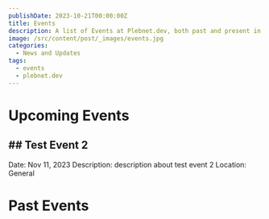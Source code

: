 ```yaml
---
publishDate: 2023-10-21T00:00:00Z
title: Events
description: A list of Events at Plebnet.dev, both past and present in Discord.
image: /src/content/post/_images/events.jpg
categories:
  - News and Updates
tags:
  - events
  - plebnet.dev
---
```




<!-- UPCOMING EVENTS -->
# Upcoming Events

## ## Test Event 2
Date: Nov 11, 2023
Description:
description about test event 2
Location: General

<!-- PAST EVENTS -->
# Past Events


